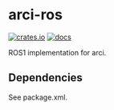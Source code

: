 # arci-ros

[![crates.io](https://img.shields.io/crates/v/arci-ros.svg)](https://crates.io/crates/arci-ros) [![docs](https://docs.rs/arci-ros/badge.svg)](https://docs.rs/arci-ros)

ROS1 implementation for arci.

## Dependencies

See package.xml.
